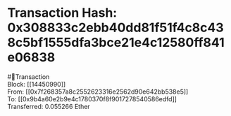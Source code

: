 
Transaction Hash: 0x308833c2ebb40dd81f51f4c8c438c5bf1555dfa3bce21e4c12580ff841e06838
====================================================================================
  
#💸Transaction  
Block: [[14450990]]  
From: [[0x7f268357a8c2552623316e2562d90e642bb538e5]]  
To: [[0x9b4a60e2b9e4c1780370f8f9017278540586edfd]]  
Transferred: 0.055266 Ether